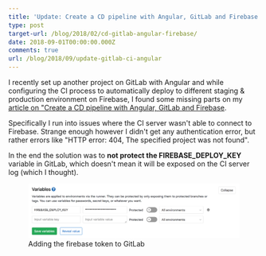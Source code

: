 ```yaml
---
title: 'Update: Create a CD pipeline with Angular, GitLab and Firebase'
type: post
target-url: /blog/2018/02/cd-gitlab-angular-firebase/
date: 2018-09-01T00:00:00.000Z
comments: true
url: /blog/2018/09/update-gitlab-ci-angular
---
```


I recently set up another project on GitLab with Angular and while configuring the CI process to automatically deploy to different staging & production environment on Firebase, I found some missing parts on my [article on "Create a CD pipeline with Angular, GitLab and Firebase](/blog/2018/02/cd-gitlab-angular-firebase/).

Specifically I run into issues where the CI server wasn't able to connect to Firebase. Strange enough however I didn't get any authentication error, but rather errors like "HTTP error: 404, The specified project was not found".

In the end the solution was to **not protect the FIREBASE_DEPLOY_KEY** variable in GitLab, which doesn't mean it will be exposed on the CI server log (which I thought).

<figure>
  <img src="/blog/assets/imgs/cd-gitlab-firebase/gitlab-variables-protect.png">
  <figcaption>Adding the firebase token to GitLab</figcaption>
</figure>
